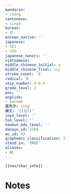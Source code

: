 ```yaml
---
mandarin:
- chéng
cantonese:
- sing4
korean:
- 성
korean_native: ''
japanese:
- SEI
- JOU
japanese_nanori: ''
vietnamese:
middle_chinese_initial: ʑ
middle_chinese_final: iᴇŋ
stroke_count: '6'
radical: 戈
skip_number: 4-6-4
grade_level: 2
pos: ''
english:
- become
羅馬字: sing
韓文: '[[싱]]'
joyo_level: ''
hsk_level: ''
hanmun_edu_level: ''
danayo_id: 2104
mc_id: 93
graphemic_classification: 丁
stand_in: 'TRUE'
aliases:
- 鯎
---
```

```meta-bind-embed
[[nav/char_info]]
```

# Notes

